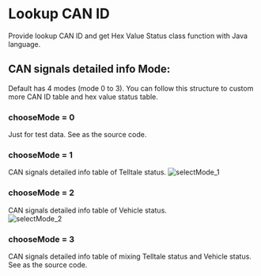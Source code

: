 # Lookup CAN ID 
Provide lookup CAN ID and get Hex Value Status class function with Java language.

## CAN signals detailed info Mode: 
Default has 4 modes (mode 0 to 3). You can follow this structure to custom more CAN ID table and hex value status table. 

### chooseMode = 0 
Just for test data. See as the source code. 

### chooseMode = 1 
CAN signals detailed info table of Telltale status. 
![selectMode_1](https://github.com/dawi9840/lookupCanId/assets/19554347/7e67e67b-3f55-4d1e-acfc-7478aed902bf)  



### chooseMode = 2 
CAN signals detailed info table of Vehicle status.  
![selectMode_2](https://github.com/dawi9840/lookupCanId/assets/19554347/e2431451-8b33-461b-bd72-a7f84847ef6d)  



### chooseMode = 3 
CAN signals detailed info table of mixing Telltale status and Vehicle status. See as the source code. 
